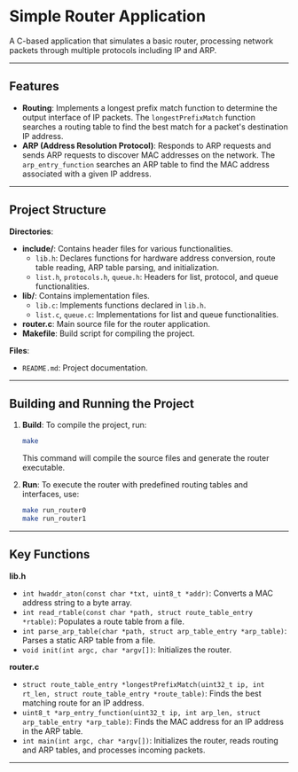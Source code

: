 # Simple Router Application

A C-based application that simulates a basic router, processing network packets through multiple protocols including IP and ARP.

---

## Features

- **Routing**: Implements a longest prefix match function to determine the output interface of IP packets. The `longestPrefixMatch` function searches a routing table to find the best match for a packet's destination IP address.
- **ARP (Address Resolution Protocol)**: Responds to ARP requests and sends ARP requests to discover MAC addresses on the network. The `arp_entry_function` searches an ARP table to find the MAC address associated with a given IP address.

---

## Project Structure

**Directories**:
- **include/**: Contains header files for various functionalities.
  - `lib.h`: Declares functions for hardware address conversion, route table reading, ARP table parsing, and initialization.
  - `list.h`, `protocols.h`, `queue.h`: Headers for list, protocol, and queue functionalities.
- **lib/**: Contains implementation files.
  - `lib.c`: Implements functions declared in `lib.h`.
  - `list.c`, `queue.c`: Implementations for list and queue functionalities.
- **router.c**: Main source file for the router application.
- **Makefile**: Build script for compiling the project.

**Files**:
- `README.md`: Project documentation.

---

## Building and Running the Project

1. **Build**: To compile the project, run:
   ```sh
   make
   ```
   This command will compile the source files and generate the router executable.

2. **Run**: To execute the router with predefined routing tables and interfaces, use:
   ```sh
   make run_router0
   make run_router1
   ```

---

## Key Functions

**lib.h**
- `int hwaddr_aton(const char *txt, uint8_t *addr)`: Converts a MAC address string to a byte array.
- `int read_rtable(const char *path, struct route_table_entry *rtable)`: Populates a route table from a file.
- `int parse_arp_table(char *path, struct arp_table_entry *arp_table)`: Parses a static ARP table from a file.
- `void init(int argc, char *argv[])`: Initializes the router.

**router.c**
- `struct route_table_entry *longestPrefixMatch(uint32_t ip, int rt_len, struct route_table_entry *route_table)`: Finds the best matching route for an IP address.
- `uint8_t *arp_entry_function(uint32_t ip, int arp_len, struct arp_table_entry *arp_table)`: Finds the MAC address for an IP address in the ARP table.
- `int main(int argc, char *argv[])`: Initializes the router, reads routing and ARP tables, and processes incoming packets.

---

